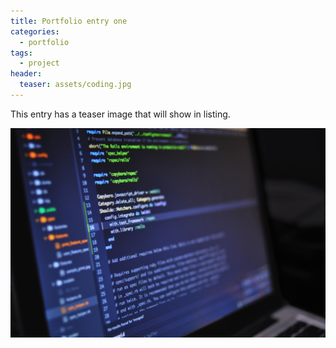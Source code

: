 ```yaml
---
title: Portfolio entry one
categories:
  - portfolio
tags:
  - project
header:
  teaser: assets/coding.jpg
---
```


This entry has a teaser image that will show in listing.

![coding](assets/coding.jpg)